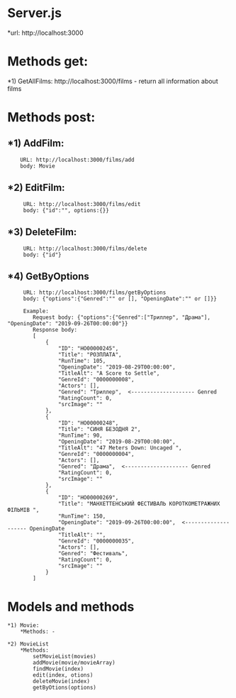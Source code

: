 # Server.js 
*url: http://localhost:3000

# Methods get:
*1) GetAllFilms: http://localhost:3000/films - return all information about films

# Methods post: 
## *1) AddFilm: 
		URL: http://localhost:3000/films/add
		body: Movie 
## *2) EditFilm:
		 URL: http://localhost:3000/films/edit
		 body: {"id":"", options:{}}
## *3) DeleteFilm:
		 URL: http://localhost:3000/films/delete
		 body: {"id"}
## *4) GetByOptions
		 URL: http://localhost:3000/films/getByOptions
		 body: {"options":{"Genred":"" or [], "OpeningDate":"" or []}}

		 Example: 
			Request body: {"options":{"Genred":["Триллер", "Драма"], "OpeningDate": "2019-09-26T00:00:00"}}
			Response body:     
			[
				{
					"ID": "HO00000245",
					"Title": "РОЗПЛАТА",
					"RunTime": 105,
					"OpeningDate": "2019-08-29T00:00:00",
					"TitleAlt": "A Score to Settle",
					"GenreId": "0000000008",
					"Actors": [],
					"Genred": "Триллер",  <-------------------- Genred
					"RatingCount": 0,
					"srcImage": ""
				},
				{
					"ID": "HO00000248",
					"Title": "СИНЯ БЕЗОДНЯ 2",
					"RunTime": 90,
					"OpeningDate": "2019-08-29T00:00:00",
					"TitleAlt": "47 Meters Down: Uncaged ",
					"GenreId": "0000000004",
					"Actors": [],
					"Genred": "Драма",	<-------------------- Genred
					"RatingCount": 0,
					"srcImage": ""
				},
				{
					"ID": "HO00000269",
					"Title": "МАНХЕТТЕНСЬКИЙ ФЕСТИВАЛЬ КОРОТКОМЕТРАЖНИХ ФІЛЬМІВ ",
					"RunTime": 150,
					"OpeningDate": "2019-09-26T00:00:00",  <-------------------- OpeningDate
					"TitleAlt": "",
					"GenreId": "0000000035",
					"Actors": [],
					"Genred": "Фестиваль",
					"RatingCount": 0,
					"srcImage": ""
				}
			]

# Models and methods 
	*1) Movie: 
		*Methods: -
		
	*2) MovieList 
		*Methods:	
			setMovieList(movies)
			addMovie(movie/movieArray)
			findMovie(index)
			edit(index, otions)
			deleteMovie(index)
			getByOtions(options)
